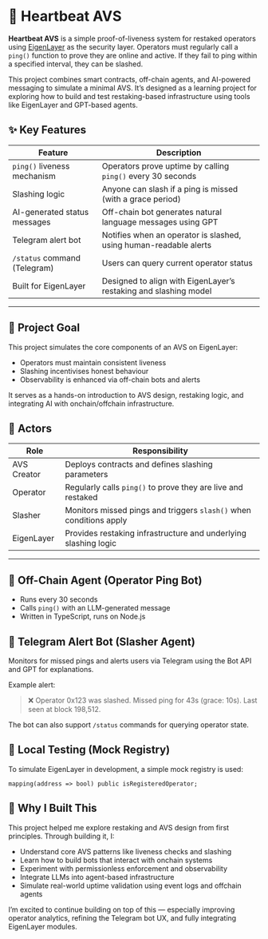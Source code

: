# 💓 Heartbeat AVS 

**Heartbeat AVS** is a simple proof-of-liveness system for restaked operators using [EigenLayer](https://www.eigenlayer.xyz/) as the security layer. Operators must regularly call a `ping()` function to prove they are online and active. If they fail to ping within a specified interval, they can be slashed.

This project combines smart contracts, off-chain agents, and AI-powered messaging to simulate a minimal AVS. It’s designed as a learning project for exploring how to build and test restaking-based infrastructure using tools like EigenLayer and GPT-based agents.


## ✨ Key Features

| Feature                      | Description                                                       |
| ---------------------------- | ----------------------------------------------------------------- |
| `ping()` liveness mechanism  | Operators prove uptime by calling `ping()` every 30 seconds       |
| Slashing logic               | Anyone can slash if a ping is missed (with a grace period)        |
| AI-generated status messages | Off-chain bot generates natural language messages using GPT       |
| Telegram alert bot           | Notifies when an operator is slashed, using human-readable alerts |
| `/status` command (Telegram) | Users can query current operator status                           |
| Built for EigenLayer         | Designed to align with EigenLayer’s restaking and slashing model  |
---


## 🧠 Project Goal

This project simulates the core components of an AVS on EigenLayer:

- Operators must maintain consistent liveness
- Slashing incentivises honest behaviour
- Observability is enhanced via off-chain bots and alerts

It serves as a hands-on introduction to AVS design, restaking logic, and integrating AI with onchain/offchain infrastructure.


## 👤 Actors

| Role        | Responsibility                                                     |
| ----------- | ------------------------------------------------------------------ |
| AVS Creator | Deploys contracts and defines slashing parameters                  |
| Operator    | Regularly calls `ping()` to prove they are live and restaked       |
| Slasher     | Monitors missed pings and triggers `slash()` when conditions apply |
| EigenLayer  | Provides restaking infrastructure and underlying slashing logic    |
---


## 🤖 Off-Chain Agent (Operator Ping Bot)

- Runs every 30 seconds
- Calls `ping()` with an LLM-generated message
- Written in TypeScript, runs on Node.js


## 📢 Telegram Alert Bot (Slasher Agent)

Monitors for missed pings and alerts users via Telegram using the Bot API and GPT for explanations.

Example alert:

> ❌ Operator 0x123 was slashed. Missed ping for 43s (grace: 10s). Last seen at block 198,512.
> 

The bot can also support `/status` commands for querying operator state.


## 🧪 Local Testing (Mock Registry)

To simulate EigenLayer in development, a simple mock registry is used:

`mapping(address => bool) public isRegisteredOperator;`


## 🧠 Why I Built This

This project helped me explore restaking and AVS design from first principles. Through building it, I:

- Understand core AVS patterns like liveness checks and slashing
- Learn how to build bots that interact with onchain systems
- Experiment with permissionless enforcement and observability
- Integrate LLMs into agent-based infrastructure
- Simulate real-world uptime validation using event logs and offchain agents

I’m excited to continue building on top of this — especially improving operator analytics, refining the Telegram bot UX, and fully integrating EigenLayer modules.